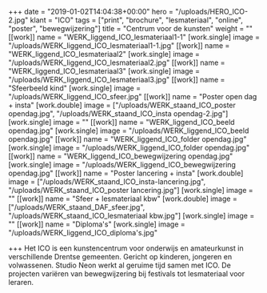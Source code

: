 +++
date = "2019-01-02T14:04:38+00:00"
hero = "/uploads/HERO_ICO-2.jpg"
klant = "ICO"
tags = ["print", "brochure", "lesmateriaal", "online", "poster", "bewegwijzering"]
title = "Centrum voor de kunsten"
weight = ""
[[work]]
name = "WERK_liggend_ICO_lesmateriaal1-1"
[work.single]
image = "/uploads/WERK_liggend_ICO_lesmateriaal1-1.jpg"
[[work]]
name = "WERK_liggend_ICO_lesmateriaal2"
[work.single]
image = "/uploads/WERK_liggend_ICO_lesmateriaal2.jpg"
[[work]]
name = "WERK_liggend_ICO_lesmateriaal3"
[work.single]
image = "/uploads/WERK_liggend_ICO_lesmateriaal3.jpg"
[[work]]
name = "Sfeerbeeld kind"
[work.single]
image = "/uploads/WERK_liggend_ICO_sfeer.jpg"
[[work]]
name = "Poster open dag + insta"
[work.double]
image = ["/uploads/WERK_staand_ICO_poster opendag.jpg", "/uploads/WERK_staand_ICO_insta opendag-2.jpg"]
[work.single]
image = ""
[[work]]
name = "WERK_liggend_ICO_beeld opendag.jpg"
[work.single]
image = "/uploads/WERK_liggend_ICO_beeld opendag.jpg"
[[work]]
name = "WERK_liggend_ICO_folder opendag.jpg"
[work.single]
image = "/uploads/WERK_liggend_ICO_folder opendag.jpg"
[[work]]
name = "WERK_liggend_ICO_bewegwijzering opendag.jpg"
[work.single]
image = "/uploads/WERK_liggend_ICO_bewegwijzering opendag.jpg"
[[work]]
name = "Poster lancering + insta"
[work.double]
image = ["/uploads/WERK_staand_ICO_insta-lancering.jpg", "/uploads/WERK_staand_ICO_poster lancering.jpg"]
[work.single]
image = ""
[[work]]
name = "Sfeer + lesmateriaal kbw"
[work.double]
image = ["/uploads/WERK_staand_DAF_sfeer.jpg", "/uploads/WERK_staand_ICO_lesmateriaal kbw.jpg"]
[work.single]
image = ""
[[work]]
name = "Diploma's"
[work.single]
image = "/uploads/WERK_liggend_ICO_diploma's.jpg"

+++
Het ICO is een kunstencentrum voor onderwijs en amateurkunst in verschillende Drentse gemeenten. Gericht op kinderen, jongeren en volwassenen. Studio Neon werkt al geruime tijd samen met ICO. De projecten variëren van bewegwijzering bij festivals tot lesmateriaal voor leraren.